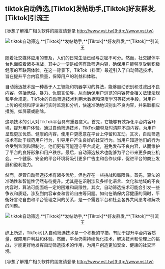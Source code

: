 ## **tiktok自动筛选,**[Tiktok]**发帖助手,**[Tiktok]**好友群发,**[Tiktok]**引流王**

[😍想了解推广相关软件的朋友请登录 http://www.vst.tw](http://www.vst.tw)

 <center><img src="https://vst.tw/MP4/tuiguang/png/0.png" alt="tiktok自动筛选,**[Tiktok]**发帖助手,**[Tiktok]**好友群发,**[Tiktok]**引流王"></center>

随着社交媒体应用的普及，人们的日常生活已经与之密不可分。然而，社交媒体平台也面临着诸多挑战，其中之一便是如何有效筛选内容，确保用户能够享受到积极健康的互联网体验。在这一背景下，TikTok（抖音）最近引入了自动筛选技术，旨在提升平台内容质量，保障用户的利益和体验。

自动筛选技术是一种基于人工智能和机器学习的算法，能够自动识别和过滤出不良内容，包括低俗、暴力、仇恨言论等，从而确保用户浏览的内容符合相关法律法规和平台规定。TikTok的自动筛选技术利用大数据和深度学习等技术手段，对用户上传的视频和评论进行实时监测和分析，快速准确地识别出不良内容，并采取相应措施，如屏蔽或删除。

这项技术的引入对TikTok平台具有重要意义。首先，它能够有效净化平台内容环境，提升用户体验。通过自动筛选技术，TikTok能够及时清除不良内容，为用户呈现更加优质、健康的内容，使用户更愿意在平台上停留和互动。其次，自动筛选技术有助于规范用户行为，引导用户产生良好的社交行为。当用户知道他们的行为会受到监测和限制时，他们更有可能遵守平台规定，避免发布不良内容，从而维护了平台的良好形象和用户秩序。最后，自动筛选技术也能够为平台带来更多商业机会。一个健康、安全的平台环境将吸引更多广告主和合作伙伴，促进平台的商业发展和盈利能力。

然而，尽管自动筛选技术有诸多优势，但也存在一些挑战和局限性。首先，算法的准确性和智能性仍然有待提升。尤其是在识别涉及多样化语言、文化和地域的不良内容时，算法可能面临一定的困难和局限性。其次，自动筛选技术可能会引发一些争议和质疑，涉及到内容审查和言论自由等问题。如何在确保内容健康的同时，平衡好言论自由和平台管理之间的关系，是一个需要平台和社会各界共同思考和解决的问题。

 <center><img src="https://vst.tw/MP4/tuiguang/png/2.png" alt="tiktok自动筛选,**[Tiktok]**发帖助手,**[Tiktok]**好友群发,**[Tiktok]**引流王"></center>

综上所述，TikTok引入自动筛选技术是一个积极的举措，有助于提升平台内容质量，保障用户利益和体验。然而，平台仍需持续优化技术，解决技术和伦理上的挑战，才能更好地发挥自动筛选技术的作用，为用户创造更加安全、健康的社交环境。

[😍想了解推广相关软件的朋友请登录 http://www.vst.tw](http://www.vst.tw)



